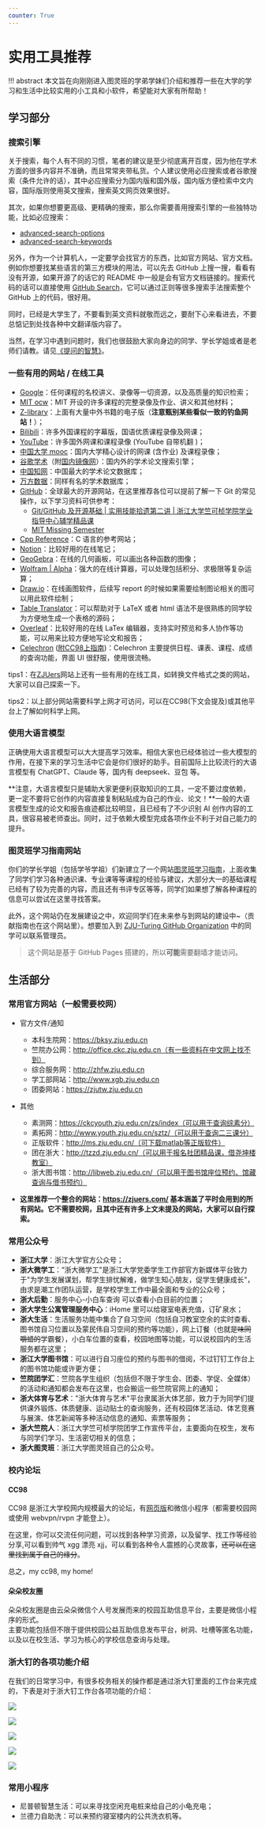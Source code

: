 ```yaml
---
counter: True
---
```


# 实用工具推荐

!!! abstract
    本文旨在向刚刚进入图灵班的学弟学妹们介绍和推荐一些在大学的学习和生活中比较实用的小工具和小软件，希望能对大家有所帮助！

## 学习部分

### 搜索引擎

关于搜索，每个人有不同的习惯，笔者的建议是至少彻底离开百度，因为他在学术方面的很多内容并不准确，而且常常夹带私货。个人建议使用必应搜索或者谷歌搜索（条件允许的话），其中必应搜索分为国内版和国外版，国内版方便检索中文内容，国际版则使用英文搜索，搜索英文网页效果很好。

其次，如果你想要更高级、更精确的搜索，那么你需要善用搜索引擎的一些独特功能，比如必应搜索：

- [advanced-search-options](https://support.microsoft.com/en-us/topic/advanced-search-options-b92e25f1-0085-4271-bdf9-14aaea720930)
- [advanced-search-keywords](https://support.microsoft.com/en-us/topic/advanced-search-keywords-ea595928-5d63-4a0b-9c6b-0b769865e78a)

另外，作为一个计算机人，一定要学会找官方的东西，比如官方网站、官方文档。例如你想要找某些语言的第三方模块的用法，可以先去 GitHub 上搜一搜，看看有没有开源，如果开源了的话它的 README 中一般是会有官方文档链接的。搜索代码的话可以直接使用 [GitHub Search](https://github.com/search)，它可以通过正则等很多搜索手法搜索整个 GitHub 上的代码，很好用。

同时，已经是大学生了，不要看到英文资料就敬而远之，要耐下心来看进去，不要总惦记到处找各种中文翻译版内容了。

当然，在学习中遇到问题时，我们也很鼓励大家向身边的同学、学长学姐或者是老师们请教。请见[《提问的智慧》](https://github.com/ryanhanwu/How-To-Ask-Questions-The-Smart-Way/blob/main/README-zh_CN.md)。

### 一些有用的网站 / 在线工具

- [Google](https://www.google.com/)：任何课程的名校讲义、录像等一切资源，以及高质量的知识检索； 
- [MIT ocw](https://ocw.mit.edu/)：MIT 开设的许多课程的完整录像及作业、讲义和其他材料； 
- [Z-library](https://singlelogin.re/)：上面有大量中外书籍的电子版（**注意甄别某些看似一致的钓鱼网站！**）；
- [Bilibili](https://www.bilibili.com/)：许多外国课程的字幕版，国语优质课程录像及网课；
- [YouTube](https://www.youtube.com/)：许多国外网课和课程录像 (YouTube 自带机翻 )；
- [中国大学 mooc](https://www.icourse163.org/)：国内大学精心设计的网课 (含作业) 及课程录像；
- [谷歌学术](https://scholar.google.com/)（附[国内镜像网](https://scholar.hedasudi.com/)）：国内外的学术论文搜索引擎；
- [中国知网](https://cnki.net/)：中国最大的学术论文数据库；
- [万方数据](https://www.wanfangdata.com.cn/)：同样有名的学术数据库；
- [GitHub](https://github.com/github)：全球最大的开源网站，在这里推荐各位可以提前了解一下 Git 的常见操作，以下学习资料可供参考：
    - [Git/GitHub 及开源基础 | 实用技能拾遗第二讲 | 浙江大学竺可桢学院学业指导中心辅学精品课](https://www.bilibili.com/video/BV12u4y177vG)
    - [MIT Missing Semester](https://www.bilibili.com/video/BV1Wh4y1s7Lj)
- [Cpp Reference](https://en.cppreference.com/w/)：C 语言的参考网站；
- [Notion](https://www.notion.so/)：比较好用的在线笔记；
- [GeoGebra](https://www.geogebra.org/calculator)：在线的几何画板，可以画出各种函数的图像；
- [Wolfram | Alpha](https://www.wolframalpha.com/)：强大的在线计算器，可以处理包括积分、求极限等复杂运算；
- [Draw.io](https://app.diagrams.net/)：在线画图软件，后续写 report 的时候如果需要绘制图论相关的图可以用此软件绘制；
- [Table Translator](https://tablesgenerator.com/)：可以帮助对于 LaTeX 或者 html 语法不是很熟练的同学较为方便地生成一个表格的源码；
- [Overleaf](https://www.overleaf.com/)：比较好用的在线 LaTex 编辑器，支持实时预览和多人协作等功能，可以用来比较方便地写论文和报告；
- [Celechron](https://celechron.top/) ([附CC98上指南](https://www.cc98.org/topic/5807824))：Celechron 主要提供日程、课表、课程、成绩的查询功能，界面 UI 很舒服，使用很流畅。

tips1：在[ZJUers](https://zjuers.com/)网站上还有一些有用的在线工具，如转换文件格式之类的网站，大家可以自己探索一下。

tips2：以上部分网站需要科学上网才可访问，可以在CC98(下文会提及)或其他平台上了解如何科学上网。

### 使用大语言模型

正确使用大语言模型可以大大提高学习效率。相信大家也已经体验过一些大模型的作用，在接下来的学习生活中它会是你们很好的助手。目前国际上比较流行的大语言模型有 ChatGPT、Claude 等，国内有 deepseek、豆包 等。

**注意，大语言模型只是辅助大家更便利获取知识的工具，一定不要过度依赖，更一定不要将它创作的内容直接复制粘贴成为自己的作业、论文！**一般的大语言模型生成的论文和报告痕迹都比较明显，且已经有了不少识别 AI 创作内容的工具，很容易被老师查出。同时，过于依赖大模型完成各项作业不利于对自己能力的提升。


### 图灵班学习指南网站

你们的学长学姐（包括学爷学祖）们新建立了一个网站[图灵班学习指南](https://zju-turing.github.io/TuringCourses/)，上面收集了同学们学习各种通识课、专业课等等课程的经验与建议，大部分大一的基础课程已经有了较为完善的内容，而且还有书评专区等等，同学们如果想了解各种课程的信息可以尝试在这里寻找答案。

此外，这个网站仍在发展建设之中，欢迎同学们在未来参与到网站的建设中~（贡献指南也在这个网站里）。想要加入到 [ZJU-Turing GitHub Organization](https://github.com/ZJU-Turing) 中的同学可以联系管理员。

> 这个网站是基于 GitHub Pages 搭建的，所以**可能**需要翻墙才能访问。

## 生活部分

### 常用官方网站（一般需要校网）

* 官方文件/通知 
    - 本科生院网：https://bksy.zju.edu.cn
    - 竺院办公网：http://office.ckc.zju.edu.cn（有一些资料在中文网上找不到）
    - 综合服务网：http://zhfw.zju.edu.cn
    - 学工部网站：http://www.xgb.zju.edu.cn
    - 团委网站：https://zjutw.zju.edu.cn
* 其他
    - 素测网：https://ckcyouth.zju.edu.cn/zs/index（可以用于查询综素分）
    - 素拓网：http://www.youth.zju.edu.cn/sztz/（可以用于查询二三课分）
    - 正版软件：http://ms.zju.edu.cn/（可下载matlab等正版软件）
    - 团在浙大：http://tzzd.zju.edu.cn/（可以用于报名社团精品课，借尧坤楼教室）
    - 浙大图书馆：http://libweb.zju.edu.cn/（可以用于图书馆座位预约、馆藏查询与借书预约）
    
* **这里推荐一个整合的网站：https://zjuers.com/ 基本涵盖了平时会用到的所有网站。它不需要校网，且其中还有许多上文未提及的网站，大家可以自行探索。**

### 常用公众号

* **浙江大学**：浙江大学官方公众号；
* **浙大微学工**：“浙大微学工"是浙江大学党委学生工作部官方新媒体平台致力于"为学生发展谋划，帮学生排忧解难，做学生知心朋友，促学生健康成长"，由求是潮工作团队运营，是学校学生工作中最全面和专业的公众号；
* **浙大后勤**：服务中心-小白车查询 可以查看小白目前的位置；
* **浙大学生公寓管理服务中心**：iHome 里可以给寝室电表充值，订矿泉水；
* **浙大生活**：生活服务功能中集合了自习空间（包括自习教室空余的实时查看、图书馆自习位置以及蒙民伟自习空间的预约等功能），网上订餐（也就是<del>味同嚼蜡的</del>学霸餐），小白车位置的查看，校园地图等功能，可以说校园内的生活服务都在这里；
* **浙江大学图书馆**：可以进行自习座位的预约与图书的借阅，不过钉钉工作台上的图书馆功能或许更方便；
* **竺院团学汇**：竺院各学生组织（包括但不限于学生会、团委、学促、全媒体）的活动和通知都会发布在这里，也会搬运一些竺院官网上的通知；
* **浙大体育与艺术**："浙大体育与艺术"平台隶属浙大体艺部，致力于为同学们提供课外锻炼、体质健康、运动贴士的查询服务，还有校园体艺活动、体艺竞赛与展演、体艺新闻等多种活动信息的通知、索票等服务；
* **浙大竺院人**：浙江大学竺可桢学院团学工作宣传平台，主要面向在校生，发布与同学们学习、生活密切相关的信息；
* **浙大图灵班**：浙江大学图灵班自己的公众号。

### 校内论坛

#### CC98

CC98 是浙江大学校网内规模最大的论坛，有[网页版](https://www.cc98.org/)和微信小程序（都需要校园网或使用 webvpn/rvpn 才能登上）。

在这里，你可以交流任何问题，可以找到各种学习资源，以及留学、找工作等经验分享,可以看到帅气 xgg 漂亮 xjj，可以看到各种令人震撼的心灵故事，<del>还可以在这里找到属于自己的缘分</del>。

总之，my cc98, my home!

#### 朵朵校友圈

朵朵校友圈是由云朵朵微信个人号发展而来的校园互助信息平台，主要是微信小程序的形式。  
主要功能包括但不限于提供校园公益互助信息发布平台，树洞、吐槽等匿名功能，以及以在校生活、学习为核心的学校信息查询与处理。

### 浙大钉的各项功能介绍

在我们的日常学习中，有很多校务相关的操作都是通过浙大钉里面的工作台来完成的，下表是对于浙大钉工作台各项功能的介绍：

![](images/tools1.png)

![](images/tools2.png)

![](images/tools3.png)

![](images/tools4.png)

![](images/tools5.png)

### 常用小程序

- 尼普顿智慧生活：可以来寻找空闲充电桩来给自己的小龟充电；
- 兰德力自助洗：可以来预约寝室楼内的公共洗衣机等。
